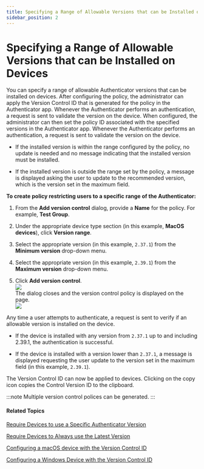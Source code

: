 ```yaml
---
title: Specifying a Range of Allowable Versions that can be Installed on Devices
sidebar_position: 2
---
```

Specifying a Range of Allowable Versions that can be Installed on Devices
=========================================================

You can specify a range of allowable Authenticator versions that can be installed on devices. After configuring the policy, the administrator can apply the Version Control ID that is generated for the policy in the Authenticator app. Whenever the Authenticator performs an authentication, a request is sent to validate the version on the device. When configured, the administrator can then set the policy ID associated with the specified versions in the Authenticator app. Whenever the Authenticator performs an authentication, a request is sent to validate the version on the device.

*   If the installed version is within the range configured by the policy, no update is needed and no message indicating that the installed version must be installed.
    
*   If the installed version is outside the range set by the policy, a message is displayed asking the user to update to the recommended version, which is the version set in the maximum field.
  
**To create policy restricting users to a specific range of the Authenticator:**

1.  From the **Add version control** dialog, provide a **Name** for the policy. For example, **Test Group**.
    
2.  Under the appropriate device type section (in this example, **MacOS devices**), click **Version range**.
    
3.  Select the appropriate version (in this example, `2.37.1`) from the **Minimum version** drop-down menu.
    
4.  Select the appropriate version (in this example, `2.39.1`) from the **Maximum version** drop-down menu.
    
5.  Click **Add version control**.  
    ![](/images/version-control/version_control_test_group_macos_range.png)  
    The dialog closes and the version control policy is displayed on the page.  
    ![](/images/version-control/version_control_test_group_macos_range_added.png)
    

Any time a user attempts to authenticate, a request is sent to verify if an allowable version is installed on the device.

*   If the device is installed with any version from `2.37.1` up to and including 2.39.1, the authentication is successful.
    
*   If the device is installed with a version lower than `2.37.1`, a message is displayed requesting the user update to the version set in the maximum field (in this example, `2.39.1`).
    

The Version Control ID can now be applied to devices. Clicking on the copy icon copies the Control Version ID to the clipboard.

:::note
Multiple version control polices can be generated.
:::

#### Related Topics

[Require Devices to use a Specific Authenticator Version](/docs/secure-work/workforce-settings/version-control/require-devices-to-use-a-specific-authenticator-version)

[Require Devices to Always use the Latest Version](/docs/secure-work/workforce-settings/version-control/require-devices-to-always-use-the-latest-authenticator-version)

[Configuring a macOS device with the Version Control ID](/docs/secure-work/workforce-settings/version-control/configuring-a-macos-device-with-the-version-control-id)

[Configuring a Windows Device with the Version Control ID](/docs/secure-work/workforce-settings/version-control/configuring-a-windows-device-with-the-version-control-id)